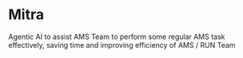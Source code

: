 # Mitra
Agentic AI to assist AMS Team to perform some regular AMS task effectively, saving time and improving efficiency of AMS / RUN Team
